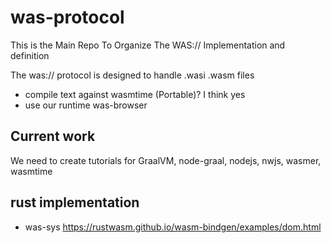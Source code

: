 # was-protocol
This is the Main Repo To Organize The WAS:// Implementation and definition


The was:// protocol is designed to handle .wasi .wasm files 

- compile text against wasmtime (Portable)? I think yes
- use our runtime was-browser



## Current work
We need to create tutorials for GraalVM, node-graal, nodejs, nwjs, wasmer, wasmtime


## rust implementation
- was-sys https://rustwasm.github.io/wasm-bindgen/examples/dom.html
